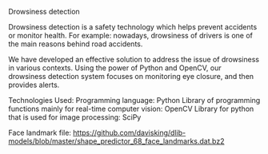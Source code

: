 Drowsiness detection

Drowsiness detection is a safety technology which helps prevent accidents or monitor health. For example: nowadays, drowsiness of drivers is one of the main reasons behind road accidents.

We have developed an effective solution to address the issue of drowsiness in various contexts. Using the power of Python and OpenCV, our drowsiness detection system focuses on monitoring eye closure, and then provides alerts.

Technologies Used:
Programming language: Python
Library of programming functions mainly for real-time computer vision: OpenCV
Library for python that is used for image processing: SciPy

Face landmark file:
https://github.com/davisking/dlib-models/blob/master/shape_predictor_68_face_landmarks.dat.bz2
